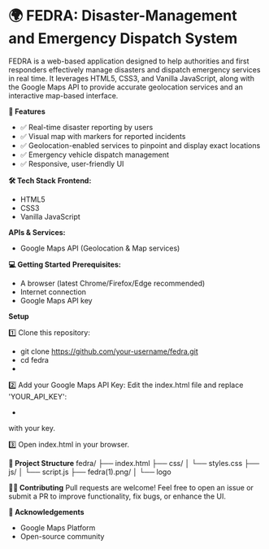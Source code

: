 # 🌍 FEDRA: Disaster-Management and Emergency Dispatch System

FEDRA is a web-based application designed to help authorities and first responders effectively manage disasters and dispatch emergency services in real time.
It leverages HTML5, CSS3, and Vanilla JavaScript, along with the Google Maps API to provide accurate geolocation services and an interactive map-based interface.

**🚀 Features**
  
  - ✅ Real-time disaster reporting by users
  - ✅ Visual map with markers for reported incidents
  - ✅ Geolocation-enabled services to pinpoint and display exact locations
  - ✅ Emergency vehicle dispatch management
  - ✅ Responsive, user-friendly UI

**🛠️ Tech Stack**
**Frontend:**
  - HTML5
  - CSS3
  - Vanilla JavaScript

**APIs & Services:**
  - Google Maps API (Geolocation & Map services)

**💻 Getting Started**
**Prerequisites:**
  - A browser (latest Chrome/Firefox/Edge recommended)
  - Internet connection
  - Google Maps API key

**Setup**

1️⃣ Clone this repository:
  - git clone https://github.com/your-username/fedra.git
  - cd fedra
  - 
2️⃣ Add your Google Maps API Key:
Edit the index.html file and replace 'YOUR_API_KEY':
  - <script src="https://maps.googleapis.com/maps/api/js?key=YOUR_API_KEY"></script>
with your key.

3️⃣ Open index.html in your browser.

**📂 Project Structure**
fedra/
├── index.html
├── css/
│   └── styles.css
├── js/
│   └── script.js
├── fedra(1).png/
│   └── logo

**🧑‍💻 Contributing**
Pull requests are welcome! Feel free to open an issue or submit a PR to improve functionality, fix bugs, or enhance the UI.

**🙏 Acknowledgements**
  - Google Maps Platform
  - Open-source community
